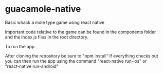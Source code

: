 # guacamole-native
Basic whack a mole type game using react native

Important code relative to the game can be found in the components folder and the index.js files in the root directory.

To run the app:

After cloning the repository be sure to "npm install" 
If everything checks out you can then run the app using the command "react-native run-ios"
                                                                or "react-native run-android"
